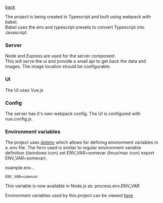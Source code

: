 [back](../README.md)

The project is being created in Typescript and built using webpack with babel.  
Babel uses the env and typescript presets to convert Typescript into Javascript.

### Server
Node and Express are used for the server component.  
This will serve the ui and provide a small api to get back the data and images.  The image location should be configurable.


### UI 
The UI uses Vue.js 

### Config 
The server has it's own webpack config.  The UI is configured with vue.config.js.

### Environment variables 
The project uses [dotenv](https://www.npmjs.com/package/dotenv) which allows for defining environment variables in a .env file.  The form used is similar to regular environment variable definition ((windows icon) set ENV_VAR=somevar (linux/mac icon) export ENV_VAR=somevar).  

example.env... 

`ENV_VAR=somevar`

This variable is now available in Node.js as: process.env.ENV_VAR

Environment variables used by this project can be viewed [here](env.md)
